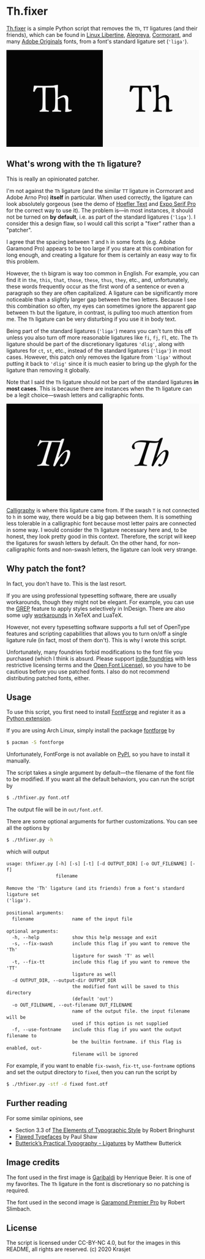 # Th.fixer

[Th.fixer](https://github.com/Krasjet/Th.fixer) is a simple Python script that removes the `Th`, `TT` ligatures (and their friends), which can be found in [Linux Libertine](https://sourceforge.net/projects/linuxlibertine/), [Alegreya](https://www.huertatipografica.com/en/fonts/alegreya-ht-pro), [Cormorant](https://github.com/CatharsisFonts/Cormorant), and many [Adobe Originals](https://www.adobe.com/products/type/adobe-type-originals.html) fonts, from a font's standard ligature set (`'liga'`).

![Th ligatures](./imgs/th_ligature.png)

## What's wrong with the `Th` ligature?

This is really an opinionated patcher.

I'm not against the `Th` ligature (and the similar `TT` ligature in Cormorant and Adobe Arno Pro) **itself** in particular. When used correctly, the ligature can look absolutely gorgeous (see the demo of [Hoefler Text](https://www.typography.com/fonts/hoefler-text/overview) and [Expo Serif Pro](https://typeculture.com/foundry/font-collection/expo-serif-pro/) for the correct way to use it). The problem is—in most instances, it should not be turned on **by default**, i.e. as part of the standard ligatures (`'liga'`). I consider this a design flaw, so I would call this script a "fixer" rather than a "patcher".

I agree that the spacing between `T` and `h` in some fonts (e.g. Adobe Garamond Pro) appears to be too large if you stare at this combination for long enough, and creating a ligature for them is certainly an easy way to fix this problem.

However, the `th` bigram is way too common in English. For example, you can find it in `the`, `this`, `that`, `those`, `these`, `thus`, `they`, etc., and, unfortunately, these words frequently occur as the first word of a sentence or even a paragraph so they are often capitalized. A ligature can be significantly more noticeable than a slightly larger gap between the two letters. Because I see this combination so often, my eyes can sometimes ignore the apparent gap between `Th` but the ligature, in contrast, is pulling too much attention from me. The `Th` ligature can be very disturbing if you use it in body text.

Being part of the standard ligatures (`'liga'`) means you can't turn this off unless you also turn off more reasonable ligatures like `fi`, `fj`, `fl`, etc. The `Th` ligature should be part of the discretionary ligatures `'dlig'`, along with ligatures for `ct`, `st`, etc., instead of the standard ligatures (`'liga'`) in most cases. However, this patch only removes the ligature from `'liga'` without putting it back to `'dlig'` since it is much easier to bring up the glyph for the ligature than removing it globally.

Note that I said the `Th` ligature should not be part of the standard ligatures **in most cases**. This is because there are instances when the `Th` ligature can be a legit choice—swash letters and calligraphic fonts.

![swash letters](./imgs/th_swash.png)

[Calligraphy](https://www.printmag.com/featured/flawed-typefaces/) is where this ligature came from. If the swash `T` is not connected to `h` in some way, there would be a big gap between them. It is something less tolerable in a calligraphic font because most letter pairs are connected in some way. I would consider the `Th` ligature necessary here and, to be honest, they look pretty good in this context. Therefore, the script will keep the ligatures for swash letters by default. On the other hand, for non-calligraphic fonts and non-swash letters, the ligature can look very strange.

## Why patch the font?

In fact, you don't have to. This is the last resort.

If you are using professional typesetting software, there are usually workarounds, though they might not be elegant. For example, you can use the [GREP](https://helpx.adobe.com/indesign/using/find-change.html#search_using_grep_expressions) feature to apply styles selectively in InDesign. There are also some ugly [workarounds](https://tex.stackexchange.com/questions/211202/suppress-specific-ligature-in-xelatex) in XeTeX and LuaTeX.

However, not every typesetting software supports a full set of OpenType features and scripting capabilities that allows you to turn on/off a single ligature rule (in fact, most of them don't). This is why I wrote this script.

Unfortunately, many foundries forbid modifications to the font file you purchased (which I think is absurd. Please support [indie foundries](https://www.harbortype.com/about/eula/) with less restrictive licensing terms and the [Open Font License](https://scripts.sil.org/cms/scripts/page.php?item_id=OFL)), so you have to be cautious before you use patched fonts. I also do not recommend distributing patched fonts, either.

## Usage

To use this script, you first need to install [FontForge](https://fontforge.org) and register it as a [Python extension](https://fontforge.org/en-US/documentation/scripting/python/#fontforge-as-a-python-extension).

If you are using Arch Linux, simply install the package [fontforge](https://www.archlinux.org/packages/extra/x86_64/fontforge/) by

```bash
$ pacman -S fontforge
```

Unfortunately, FontForge is not available on [PyPI](https://pypi.org/), so you have to install it manually.

The script takes a single argument by default—the filename of the font file to be modified. If you want all the default behaviors, you can run the script by

```bash
$ ./thfixer.py font.otf
```

The output file will be in `out/font.otf`.

There are some optional arguments for further customizations. You can see all the options by

```bash
$ ./thfixer.py -h
```
which will output

```
usage: thfixer.py [-h] [-s] [-t] [-d OUTPUT_DIR] [-o OUT_FILENAME] [-f]
                  filename

Remove the 'Th' ligature (and its friends) from a font's standard ligature set
('liga').

positional arguments:
  filename              name of the input file

optional arguments:
  -h, --help            show this help message and exit
  -s, --fix-swash       include this flag if you want to remove the 'Th'
                        ligature for swash 'T' as well
  -t, --fix-tt          include this flag if you want to remove the 'TT'
                        ligature as well
  -d OUTPUT_DIR, --output-dir OUTPUT_DIR
                        the modified font will be saved to this directory
                        (default 'out')
  -o OUT_FILENAME, --out-filename OUT_FILENAME
                        name of the output file. the input filename will be
                        used if this option is not supplied
  -f, --use-fontname    include this flag if you want the output filename to
                        be the builtin fontname. if this flag is enabled, out-
                        filename will be ignored
```

For example, if you want to enable `fix-swash`, `fix-tt`, `use-fontname` options and set the output directory to `fixed`, then you can run the script by

```bash
$ ./thfixer.py -stf -d fixed font.otf
```

## Further reading

For some similar opinions, see

- Section 3.3 of [The Elements of Typographic Style](https://www.amazon.com/dp/0881792128/) by Robert Bringhurst
- [Flawed Typefaces](https://www.printmag.com/featured/flawed-typefaces/) by Paul Shaw
- [Butterick’s Practical Typography - Ligatures](https://practicaltypography.com/ligatures.html) by Matthew Butterick

## Image credits

The font used in the first image is [Garibaldi](https://www.harbortype.com/fonts/garibaldi/) by Henrique Beier. It is one of my favorites. The `Th` ligature in the font is discretionary so no patching is required.

The font used in the second image is [Garamond Premier Pro](https://fonts.adobe.com/fonts/garamond-premier) by Robert Slimbach.

## License

The script is licensed under CC-BY-NC 4.0, but for the images in this README, all rights are reserved. (c) 2020 Krasjet
